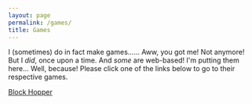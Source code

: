 ```yaml
---
layout: page
permalink: /games/
title: Games
---
```


I (sometimes) do in fact make games...... Aww, you got me!
Not anymore! But I *did*, once upon a time. And *some* are
web-based! I'm putting them here... Well, because!
Please click one of the links below to go to their
respective games.

[Block Hopper](blockhopper)
